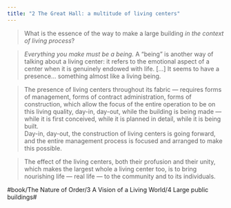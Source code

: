 ```yaml
---
title: "2 The Great Hall: a multitude of living centers"
---
```


> What is the essence of the way to make a large building *in the context of living process*?  

> *Everything you make must be a being.* A “being” is another way of talking about a living center: it refers to the emotional aspect of a center when it is genuinely endowed with life. […] It seems to have a presence… something almost like a living being.  

> The presence of living centers throughout its fabric — requires forms of management, forms of contract administration, forms of construction, which allow the focus of the entire operation to be on this living quality, day-in, day-out, while the building is being made — while it is first conceived, while it is planned in detail, while it is being built.  
> Day-in, day-out, the construction of living centers is going forward, and the entire management process is focused and arranged to make this possible.  

> The effect of the living centers, both their profusion and their unity, which makes the largest whole a living center too, is to bring nourishing life — real life — to the community and to its individuals.  

#book/The Nature of Order/3 A Vision of a Living World/4 Large public buildings#